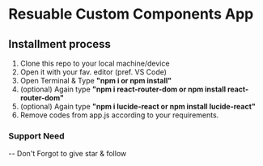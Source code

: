 # Resuable Custom Components App

## Installment process
1. Clone this repo to your local machine/device
2. Open it with your fav. editor (pref. VS Code)
3. Open Terminal & Type **"npm i or npm install"**
4. (optional) Again type **"npm i react-router-dom or npm install react-router-dom"**
5. (optional) Again type **"npm i lucide-react or npm install lucide-react"**
6. Remove codes from app.js according to your requirements.


### Support Need
-- Don't Forgot to give star & follow
